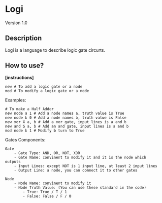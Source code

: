 # Logi

Version 1.0

## Description

Logi is a language to describe logic gate circurts.

## How to use?

**\[instructions\]**

```text
new # To add a logic gate or a node
mod # To modify a logic gate or a node
```

Examples:

```text
# To make a Half Adder
new node a 1 # Add a node names a, truth value is True
new node b 0 # Add a node names b, truth value is False
new xor X a, b # Add a xor gate, input lines is a and b
new and S a, b # Add an and gate, input lines is a and b
mod node b 1 # Modify b turn to True
```

Gates Components:

```text
Gate
    - Gate Type: AND, OR, NOT, XOR
    - Gate Name: convinent to modify it and it is the node which outputs
    - Input Lines: except NOT is 1 input line, at least 2 input lines
    - Output Line: a node, you can connect it to other gates

Node
    - Node Name: convinent to modify it
    - Node Truth Value: (You can use these standard in the code)
        - True: True / T / 1
        - False: False / F / 0
```

